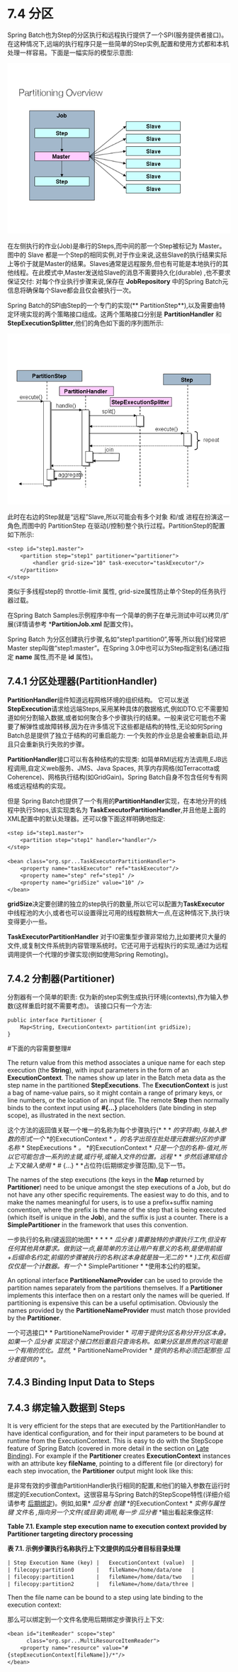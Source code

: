 # 7.4 分区 #

Spring Batch也为Step的分区执行和远程执行提供了一个SPI(服务提供者接口)。在这种情况下,远端的执行程序只是一些简单的Step实例,配置和使用方式都和本机处理一样容易。下面是一幅实际的模型示意图:

![partitioning-overview](./partitioning-overview.png)

在左侧执行的作业(Job)是串行的Steps,而中间的那一个Step被标记为 Master。图中的 Slave 都是一个Step的相同实例,对于作业来说,这些Slave的执行结果实际上等价于就是Master的结果。Slaves通常是远程服务,但也有可能是本地执行的其他线程。在此模式中,Master发送给Slave的消息不需要持久化(durable) ,也不要求保证交付: 对每个作业执行步骤来说,保存在 **JobRepository** 中的Spring Batch元信息将确保每个Slave都会且仅会被执行一次。


Spring Batch的SPI由Step的一个专门的实现(** PartitionStep**),以及需要由特定环境实现的两个策略接口组成。这两个策略接口分别是 **PartitionHandler** 和 **StepExecutionSplitter**,他们的角色如下面的序列图所示:

![](./partitioning-spi.png)

此时在右边的Step就是“远程”Slave,所以可能会有多个对象 和/或 进程在扮演这一角色,而图中的 PartitionStep 在驱动(/控制)整个执行过程。PartitionStep的配置如下所示:

	<step id="step1.master">
	    <partition step="step1" partitioner="partitioner">
	        <handler grid-size="10" task-executor="taskExecutor"/>
	    </partition>
	</step>

类似于多线程step的 throttle-limit 属性, grid-size属性防止单个Step的任务执行器过载。

在Spring Batch Samples示例程序中有一个简单的例子在单元测试中可以拷贝/扩展(详情请参考 ***PartitionJob.xml** 配置文件)。


Spring Batch 为分区创建执行步骤,名如“step1:partition0”,等等,所以我们经常把Master step叫做“step1:master”。在Spring 3.0中也可以为Step指定别名(通过指定 **name** 属性,而不是 **id** 属性)。

## 7.4.1 分区处理器(PartitionHandler) ##


**PartitionHandler**组件知道远程网格环境的组织结构。 它可以发送**StepExecution**请求给远端Steps,采用某种具体的数据格式,例如DTO.它不需要知道如何分割输入数据,或者如何聚合多个步骤执行的结果。一般来说它可能也不需要了解弹性或故障转移,因为在许多情况下这些都是结构的特性,无论如何Spring Batch总是提供了独立于结构的可重启能力: 一个失败的作业总是会被重新启动,并且只会重新执行失败的步骤。


**PartitionHandler**接口可以有各种结构的实现类: 如简单RMI远程方法调用,EJB远程调用,自定义web服务、JMS、Java Spaces, 共享内存网格(如Terracotta或Coherence)、网格执行结构(如GridGain)。Spring Batch自身不包含任何专有网格或远程结构的实现。


但是 Spring Batch也提供了一个有用的**PartitionHandler**实现，在本地分开的线程中执行Steps,该实现类名为 **TaskExecutorPartitionHandler**,并且他是上面的XML配置中的默认处理器。还可以像下面这样明确地指定:

	<step id="step1.master">
	    <partition step="step1" handler="handler"/>
	</step>
	
	<bean class="org.spr...TaskExecutorPartitionHandler">
	    <property name="taskExecutor" ref="taskExecutor"/>
	    <property name="step" ref="step1" />
	    <property name="gridSize" value="10" />
	</bean>


**gridSize**决定要创建的独立的step执行的数量,所以它可以配置为**TaskExecutor**中线程池的大小,或者也可以设置得比可用的线程数稍大一点,在这种情况下,执行块变得更小一些。


**TaskExecutorPartitionHandler** 对于IO密集型步骤非常给力,比如要拷贝大量的文件,或复制文件系统到内容管理系统时。它还可用于远程执行的实现,通过为远程调用提供一个代理的步骤实现(例如使用Spring Remoting)。


## 7.4.2 分割器(Partitioner) ##


分割器有一个简单的职责: 仅为新的step实例生成执行环境(contexts),作为输入参数(这样重启时就不需要考虑)。 该接口只有一个方法:

	public interface Partitioner {
	    Map<String, ExecutionContext> partition(int gridSize);
	}

#下面的内容需要整理#

The return value from this method associates a unique name for each step execution (the **String**), with input parameters in the form of an **ExecutionContext**. The names show up later in the Batch meta data as the step name in the partitioned **StepExecutions**. The **ExecutionContext** is just a bag of name-value pairs, so it might contain a range of primary keys, or line numbers, or the location of an input file. The remote **Step** then normally binds to the context input using **#{...}** placeholders (late binding in step scope), as illustrated in the next section.

这个方法的返回值关联一个唯一的名称为每个步骤执行(* * * *的字符串),与输入参数的形式一个* *的ExecutionContext * *。的名字出现在批处理元数据分区的步骤名称* * StepExecutions * *。* *的ExecutionContext * *只是一个包的名称-值对,所以它可能包含一系列的主键,或行号,或输入文件的位置。远程* * * *步然后通常结合上下文输入使用* * # {…} * *占位符(后期绑定步骤范围),见下一节。

The names of the step executions (the keys in the **Map** returned by **Partitioner**) need to be unique amongst the step executions of a Job, but do not have any other specific requirements. The easiest way to do this, and to make the names meaningful for users, is to use a prefix+suffix naming convention, where the prefix is the name of the step that is being executed (which itself is unique in the **Job**), and the suffix is just a counter. There is a **SimplePartitioner** in the framework that uses this convention.

一步执行的名称(键返回的地图* * * * * *瓜分者* *)需要独特的步骤执行工作,但没有任何其他具体要求。做到这一点,最简单的方法让用户有意义的名称,是使用前缀+后缀命名约定,前缀的步骤被执行的名称(这本身就是独一无二的* * * *)工作,和后缀仅仅是一个计数器。有一个* * SimplePartitioner * *使用本公约的框架。

An optional interface **PartitioneNameProvider** can be used to provide the partition names separately from the partitions themselves. If a **Partitioner** implements this interface then on a restart only the names will be queried. If partitioning is expensive this can be a useful optimisation. Obviously the names provided by the **PartitioneNameProvider** must match those provided by the **Partitioner**.

一个可选接口* * PartitioneNameProvider * *可用于提供分区名称分开分区本身。如果一个* *瓜分者* *实现这个接口然后重启只查询名称。如果分区是昂贵的这可能是一个有用的优化。显然,* * PartitioneNameProvider * *提供的名称必须匹配那些* *瓜分者提供的* *。

## 7.4.3 Binding Input Data to Steps ##

## 7.4.3 绑定输入数据到 Steps ##

It is very efficient for the steps that are executed by the PartitionHandler to have identical configuration, and for their input parameters to be bound at runtime from the ExecutionContext. This is easy to do with the StepScope feature of Spring Batch (covered in more detail in the section on [Late Binding](http://docs.spring.io/spring-batch/trunk/reference/html/configureStep.html#late-binding)). For example if the **Partitioner** creates **ExecutionContext** instances with an attribute key **fileName**, pointing to a different file (or directory) for each step invocation, the **Partitioner** output might look like this:

是非常有效的步骤由PartitionHandler执行相同的配置,和他们的输入参数在运行时绑定的ExecutionContext。这很容易与Spring Batch的StepScope特性(详细介绍请参考 [后期绑定](http://docs.spring.io/spring-batch/trunk/reference/html/configureStep.html#late-binding))。例如,如果* *瓜分者* *创建* *的ExecutionContext * *实例与属性键* *文件名* *,指向另一个文件(或目录)调用,每一步* *瓜分者* *输出看起来像这样:

**Table 7.1. Example step execution name to execution context provided by Partitioner targeting directory processing**

**表 7.1. 示例步骤执行名称执行上下文提供的瓜分者目标目录处理**

	| Step Execution Name (key) |	ExecutionContext (value)  |
	| filecopy:partition0	    |   fileName=/home/data/one   |
	| filecopy:partition1	    |   fileName=/home/data/two   |
	| filecopy:partition2	    |   fileName=/home/data/three |

Then the file name can be bound to a step using late binding to the execution context:

那么可以绑定到一个文件名使用后期绑定步骤执行上下文:

	<bean id="itemReader" scope="step"
	      class="org.spr...MultiResourceItemReader">
	    <property name="resource" value="#{stepExecutionContext[fileName]}/*"/>
	</bean>


